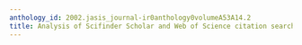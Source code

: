 ```yaml
---
anthology_id: 2002.jasis_journal-ir0anthology0volumeA53A14.2
title: Analysis of Scifinder Scholar and Web of Science citation searches
---
```

